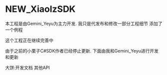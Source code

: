 # NEW_XiaolzSDK

本工程是由Gemini_Yeyu为主力开发.
我只是代发布和修改一部分工程细节
添加了一个例程

这个工程正在继续完善中

由于之前的小栗子C#SDK作者已经停止更新.
下面由我和Gemini_Yeyu进行开发和更新

大饼:开发文档     其他API 
